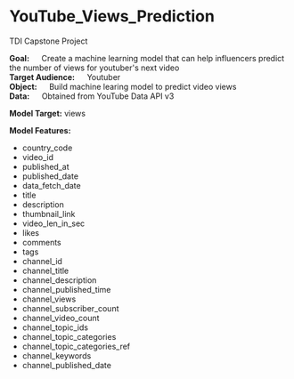 # YouTube_Views_Prediction
  TDI Capstone Project

**Goal:** &emsp; Create a machine learning model that can help influencers predict the number of views for youtuber's next video </br>
**Target Audience:** &emsp; Youtuber </br>
**Object:** &emsp; Build machine learing model to predict video views </br>
**Data:** &emsp; Obtained from YouTube Data API v3 </br>

**Model Target:**  views </br>

**Model Features:**
- country_code
- video_id
- published_at
- published_date
- data_fetch_date
- title
- description
- thumbnail_link
- video_len_in_sec
- likes
- comments
- tags
- channel_id
- channel_title
- channel_description
- channel_published_time
- channel_views
- channel_subscriber_count
- channel_video_count
- channel_topic_ids
- channel_topic_categories
- channel_topic_categories_ref
- channel_keywords
- channel_published_date
